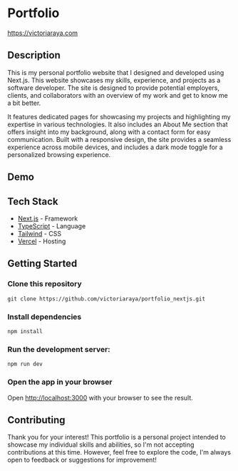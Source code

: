# Portfolio

https://victoriaraya.com

## Description

This is my personal portfolio website that I designed and developed using Next.js. This website showcases my skills, experience, and projects as a software developer. The site is designed to provide potential employers, clients, and collaborators with an overview of my work and get to know me a bit better.

It features dedicated pages for showcasing my projects and highlighting my expertise in various technologies. It also includes an About Me section that offers insight into my background, along with a contact form for easy communication. Built with a responsive design, the site provides a seamless experience across mobile devices, and includes a dark mode toggle for a personalized browsing experience.

## Demo

## Tech Stack

- [Next.js](https://nextjs.org/) - Framework
- [TypeScript](https://www.typescriptlang.org/) - Language
- [Tailwind](https://tailwindcss.com/) - CSS
- [Vercel](https://vercel.com) - Hosting

## Getting Started

### Clone this repository

    git clone https://github.com/victoriaraya/portfolio_nextjs.git

### Install dependencies

    npm install

### Run the development server:

    npm run dev

### Open the app in your browser

Open [http://localhost:3000](http://localhost:3000) with your browser to see the result.

## Contributing

Thank you for your interest! This portfolio is a personal project intended to showcase my individual skills and abilities, so I'm not accepting contributions at this time. However, feel free to explore the code, I'm always open to feedback or suggestions for improvement!
